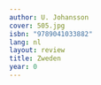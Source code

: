 ```yaml
---
author: U. Johansson
cover: 505.jpg
isbn: "9789041033882"
lang: nl
layout: review
title: Zweden
year: 0
---
```

